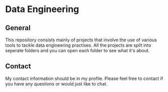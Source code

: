 # Data Engineering

## General

This repository consists mainly of projects that involve the use of various tools to tackle data engineering practises. All the projects are split into seperate folders and you can open each folder to see what it's about.

## Contact

My contact information should be in my profile. Please feel free to contact if you have any questions or would just like to chat.



